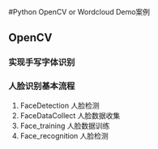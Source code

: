 #Python OpenCV or Wordcloud Demo案例
## OpenCV
### 实现手写字体识别
### 人脸识别基本流程 
1. FaceDetection    人脸检测
2. FaceDataCollect  人脸数据收集
3. Face_training    人脸数据训练
4. Face_recognition 人脸检测
### 


